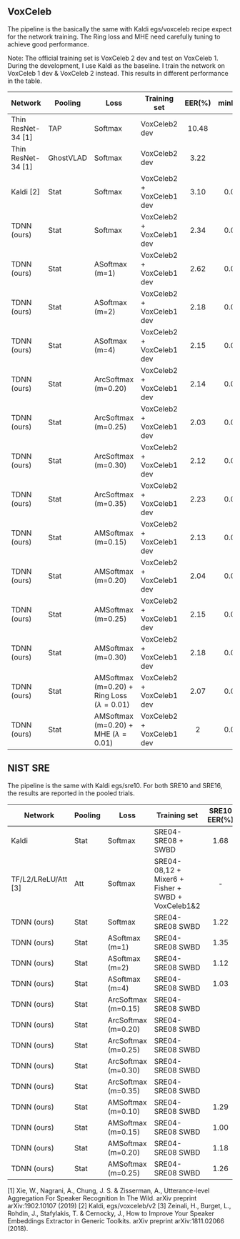 ## VoxCeleb

The pipeline is the basically the same with Kaldi egs/voxceleb recipe expect for the network training.
The Ring loss and MHE need carefully tuning to achieve good performance.

Note: The official training set is VoxCeleb 2 dev and test on VoxCeleb 1.
During the development, I use Kaldi as the baseline. I train the network on VoxCeleb 1 dev & VoxCeleb 2 instead.
This results in different performance in the table.

| Network | Pooling | Loss | Training set | EER(%) | minDCF08 | minDCF10 |
| ------- | ------- | ---- | ------------ | :------: | :--------: | :--------: |
| Thin ResNet-34 [1] | TAP | Softmax | VoxCeleb2 dev | 10.48 | - | - |
| Thin ResNet-34 [1] | GhostVLAD | Softmax | VoxCeleb2 dev | 3.22 | - | - |
| Kaldi [2] | Stat | Softmax | VoxCeleb2 + VoxCeleb1 dev | 3.10 | 0.0169 | 0.4977 |
| TDNN (ours) | Stat | Softmax | VoxCeleb2 + VoxCeleb1 dev | 2.34 | 0.0122 | 0.3754 |
| TDNN (ours) | Stat | ASoftmax (m=1) | VoxCeleb2 + VoxCeleb1 dev | 2.62 | 0.0131 | 0.4146 |
| TDNN (ours) | Stat | ASoftmax (m=2) | VoxCeleb2 + VoxCeleb1 dev | 2.18 | 0.0119 | 0.3791 |
| TDNN (ours) | Stat | ASoftmax (m=4) | VoxCeleb2 + VoxCeleb1 dev | 2.15 | 0.0113 | 0.3108 |
| TDNN (ours) | Stat | ArcSoftmax (m=0.20) | VoxCeleb2 + VoxCeleb1 dev | 2.14 | 0.0119 | 0.3610 |
| TDNN (ours) | Stat | ArcSoftmax (m=0.25) | VoxCeleb2 + VoxCeleb1 dev | 2.03 | 0.0120 | 0.4010 |
| TDNN (ours) | Stat | ArcSoftmax (m=0.30) | VoxCeleb2 + VoxCeleb1 dev | 2.12 | 0.0115 | 0.3138 |
| TDNN (ours) | Stat | ArcSoftmax (m=0.35) | VoxCeleb2 + VoxCeleb1 dev | 2.23 | 0.0123 | 0.3622 |
| TDNN (ours) | Stat | AMSoftmax (m=0.15) | VoxCeleb2 + VoxCeleb1 dev | 2.13 | 0.0113 | 0.3707 |
| TDNN (ours) | Stat | AMSoftmax (m=0.20) | VoxCeleb2 + VoxCeleb1 dev | 2.04 | 0.0111 | 0.2922 |
| TDNN (ours) | Stat | AMSoftmax (m=0.25) | VoxCeleb2 + VoxCeleb1 dev | 2.15 | 0.0119 | 0.3559 |
| TDNN (ours) | Stat | AMSoftmax (m=0.30) | VoxCeleb2 + VoxCeleb1 dev | 2.18 | 0.0115 | 0.3152 |
| TDNN (ours) | Stat | AMSoftmax (m=0.20) + Ring Loss ($\lambda=0.01$) | VoxCeleb2 + VoxCeleb1 dev | 2.07 | 0.0107 | 0.2687 |
| TDNN (ours) | Stat | AMSoftmax (m=0.20) + MHE ($\lambda=0.01$) | VoxCeleb2 + VoxCeleb1 dev | 2 | 0.0106 | 0.2487 |


## NIST SRE

The pipeline is the same with Kaldi egs/sre10. For both SRE10 and SRE16, the results are reported in the pooled trials.

| Network | Pooling | Loss | Training set | SRE10 EER(%) | minDCF08 | minDCF10 | SRE16 EER(%) | minDCF08 | minDCF10 |
| ------- | ------- | ---- | ------------ | :------: | :--------: | :--------: | :------: | :--------: | :--------: |
| Kaldi | Stat | Softmax | SRE04-SRE08 + SWBD | 1.68 | 0.0095 | 0.3764 | 8.95 | 0.0384 | 0.8671 |
| TF/L2/LReLU/Att [3] | Att | Softmax | SRE04-08,12 + Mixer6 + Fisher + SWBD + VoxCeleb1&2 | - | - | - | 7.06 | - | - |
| TDNN (ours) | Stat | Softmax | SRE04-SRE08 SWBD | 1.22 | 0.0071 | 0.3250 | 7.59 | 0.0325 | 0.8324 |
| TDNN (ours) | Stat | ASoftmax (m=1) | SRE04-SRE08 SWBD | 1.35 | 0.0075 | 0.2976 | 7.82 | 0.0327 | 0.7867 |
| TDNN (ours) | Stat | ASoftmax (m=2) | SRE04-SRE08 SWBD | 1.12 | 0.0065 | 0.2939 | 7.45 | 0.0314 | 0.7906 |
| TDNN (ours) | Stat | ASoftmax (m=4) | SRE04-SRE08 SWBD | 1.03 | 0.0061 | 0.3072 | 7.46 | 0.0317 | 0.8067 |
| TDNN (ours) | Stat | ArcSoftmax (m=0.15) | SRE04-SRE08 SWBD |
| TDNN (ours) | Stat | ArcSoftmax (m=0.20) | SRE04-SRE08 SWBD |
| TDNN (ours) | Stat | ArcSoftmax (m=0.25) | SRE04-SRE08 SWBD |
| TDNN (ours) | Stat | ArcSoftmax (m=0.30) | SRE04-SRE08 SWBD |
| TDNN (ours) | Stat | ArcSoftmax (m=0.35) | SRE04-SRE08 SWBD |
| TDNN (ours) | Stat | AMSoftmax (m=0.10) | SRE04-SRE08 SWBD | 1.29 | 0.0068 | 0.2916 | 7.57 | 0.0315 | 0.7893 |
| TDNN (ours) | Stat | AMSoftmax (m=0.15) | SRE04-SRE08 SWBD | 1.00 | 0.0060 | 0.2731 | 7.28 | 0.0306 | 0.7748 |
| TDNN (ours) | Stat | AMSoftmax (m=0.20) | SRE04-SRE08 SWBD | 1.18 | 0.0066 | 0.3069 | 7.42 | 0.0309 | 0.8150 |
| TDNN (ours) | Stat | AMSoftmax (m=0.25) | SRE04-SRE08 SWBD | 1.26 | 0.0076 | 0.3117 | 7.60 | 0.0317 | 0.7885 |


[1] Xie, W., Nagrani, A., Chung, J. S. & Zisserman, A., Utterance-level Aggregation For Speaker Recognition In The Wild. arXiv preprint arXiv:1902.10107 (2019)
[2] Kaldi, egs/voxceleb/v2
[3] Zeinali, H., Burget, L., Rohdin, J., Stafylakis, T. & Cernocky, J., How to Improve Your Speaker Embeddings Extractor in Generic Toolkits. arXiv preprint arXiv:1811.02066 (2018).